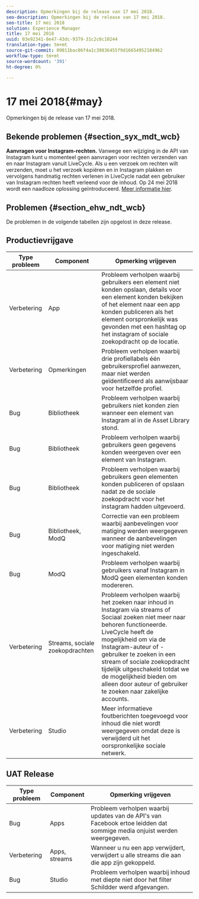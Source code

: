 ```yaml
---
description: Opmerkingen bij de release van 17 mei 2018.
seo-description: Opmerkingen bij de release van 17 mei 2018.
seo-title: 17 mei 2018
solution: Experience Manager
title: 17 mei 2018
uuid: 03e92341-8e47-43dc-9379-31c2c0c10244
translation-type: tm+mt
source-git-commit: 09011bac06f4a1c39836455f9d16654952184962
workflow-type: tm+mt
source-wordcount: '391'
ht-degree: 0%

---
```



# 17 mei 2018{#may}

Opmerkingen bij de release van 17 mei 2018.

## Bekende problemen {#section_syx_mdt_wcb}

**Aanvragen voor Instagram-rechten.** Vanwege een wijziging in de API van Instagram kunt u momenteel geen aanvragen voor rechten verzenden van en naar Instagram vanuit LiveCycle. Als u een verzoek om rechten wilt verzenden, moet u het verzoek kopiëren en in Instagram plakken en vervolgens handmatig rechten verlenen in LiveCycle nadat een gebruiker van Instagram rechten heeft verleend voor de inhoud. Op 24 mei 2018 wordt een naadloze oplossing geïntroduceerd. [Meer informatie hier](/help/using/c-anouncements.md#c_anouncements).

## Problemen {#section_ehw_ndt_wcb}

De problemen in de volgende tabellen zijn opgelost in deze release.

## Productievrijgave

| **Type probleem** | **Component** | **Opmerking vrijgeven** |
|---|---|---|
| Verbetering | App | Probleem verholpen waarbij gebruikers een element niet konden opslaan, details voor een element konden bekijken of het element naar een app konden publiceren als het element oorspronkelijk was gevonden met een hashtag op het instagram of sociale zoekopdracht op de locatie. |
| Verbetering | Opmerkingen | Probleem verholpen waarbij drie profiellabels één gebruikersprofiel aanwezen, maar niet werden geïdentificeerd als aanwijsbaar voor hetzelfde profiel. |
| Bug | Bibliotheek | Probleem verholpen waarbij gebruikers niet konden zien wanneer een element van Instagram al in de Asset Library stond. |
| Bug | Bibliotheek | Probleem verholpen waarbij gebruikers geen gegevens konden weergeven over een element van Instagram. |
| Bug | Bibliotheek | Probleem verholpen waarbij gebruikers geen elementen konden publiceren of opslaan nadat ze de sociale zoekopdracht voor het instagram hadden uitgevoerd. |
| Bug | Bibliotheek, ModQ | Correctie van een probleem waarbij aanbevelingen voor matiging werden weergegeven wanneer de aanbevelingen voor matiging niet werden ingeschakeld. |
| Bug | ModQ | Probleem verholpen waarbij gebruikers vanaf Instagram in ModQ geen elementen konden modereren. |
| Verbetering | Streams, sociale zoekopdrachten | Probleem verholpen waarbij het zoeken naar inhoud in Instagram via streams of Sociaal zoeken niet meer naar behoren functioneerde. LiveCycle heeft de mogelijkheid om via de Instagram-auteur of -gebruiker te zoeken in een stream of sociale zoekopdracht tijdelijk uitgeschakeld totdat we de mogelijkheid bieden om alleen door auteur of gebruiker te zoeken naar zakelijke accounts. |
| Verbetering | Studio | Meer informatieve foutberichten toegevoegd voor inhoud die niet wordt weergegeven omdat deze is verwijderd uit het oorspronkelijke sociale netwerk. |

## UAT Release

| **Type probleem** | **Component** | **Opmerking vrijgeven** |
|---|---|---|
| Bug | Apps | Probleem verholpen waarbij updates van de API&#39;s van Facebook ertoe leidden dat sommige media onjuist werden weergegeven. |
| Verbetering | Apps, streams | Wanneer u nu een app verwijdert, verwijdert u alle streams die aan die app zijn gekoppeld. |
| Bug | Studio | Probleem verholpen waarbij inhoud met diepte niet door het filter Schildder werd afgevangen. |

